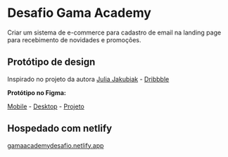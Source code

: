 # Desafio Gama Academy

Criar um sistema de e-commerce para cadastro de email na landing page para recebimento de novidades e promoções.


## Protótipo de design

Inspirado no projeto da autora [Julia Jakubiak](https://dribbble.com/juliajakubiak) - [Dribbble](https://dribbble.com/shots/8552651-Black-Friday)

**Protótipo no Figma:**

[Mobile](https://www.figma.com/proto/w2GDPVRnxk521mPb0Av7XQ/Gama-Challenge-E-commerce?page-id=21%3A118&node-id=21%3A119&viewport=635%2C489%2C0.4393177926540375&scaling=min-zoom) - [Desktop](https://www.figma.com/proto/w2GDPVRnxk521mPb0Av7XQ/Gama-Challenge-E-commerce?page-id=21%3A117&node-id=21%3A208&viewport=656%2C657%2C0.4654526114463806&scaling=min-zoom) - [Projeto](https://www.figma.com/file/w2GDPVRnxk521mPb0Av7XQ/Gama-Challenge-E-commerce?node-id=42%3A37)

## Hospedado com netlify

[gamaacademydesafio.netlify.app](gamaacademydesafio.netlify.app)
